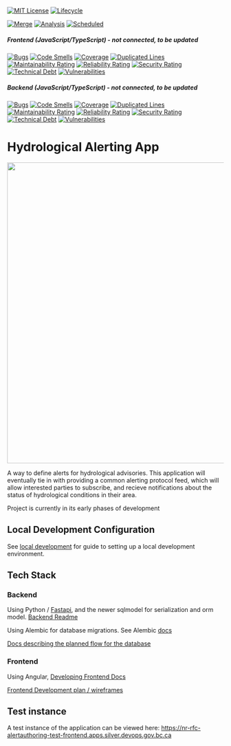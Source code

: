 [![MIT License](https://img.shields.io/github/license/bcgov/quickstart-openshift.svg)](/LICENSE.md)
[![Lifecycle](https://img.shields.io/badge/Lifecycle-Maturing-007EC6)](https://github.com/bcgov/repomountie/blob/master/doc/lifecycle-badges.md)

[![Merge](https://github.com/bcgov/nr-rfc-alertauthoring/actions/workflows/merge.yml/badge.svg)](https://github.com/bcgov/nr-rfc-alertauthoring/actions/workflows/merge.yml)
[![Analysis](https://github.com/bcgov/nr-rfc-alertauthoring/actions/workflows/analysis.yml/badge.svg)](https://github.com/bcgov/nr-rfc-alertauthoring/actions/workflows/analysis.yml)
[![Scheduled](https://github.com/bcgov/nr-rfc-alertauthoring/actions/workflows/scheduled.yml/badge.svg)](https://github.com/bcgov/nr-rfc-alertauthoring/actions/workflows/scheduled.yml)

##### Frontend (JavaScript/TypeScript) - *not connected, to be updated*
[![Bugs](https://sonarcloud.io/api/project_badges/measure?project=quickstart-openshift_frontend&metric=bugs)](https://sonarcloud.io/summary/new_code?id=quickstart-openshift_frontend)
[![Code Smells](https://sonarcloud.io/api/project_badges/measure?project=quickstart-openshift_frontend&metric=code_smells)](https://sonarcloud.io/summary/new_code?id=quickstart-openshift_frontend)
[![Coverage](https://sonarcloud.io/api/project_badges/measure?project=quickstart-openshift_frontend&metric=coverage)](https://sonarcloud.io/summary/new_code?id=quickstart-openshift_frontend)
[![Duplicated Lines](https://sonarcloud.io/api/project_badges/measure?project=quickstart-openshift_frontend&metric=duplicated_lines_density)](https://sonarcloud.io/summary/new_code?id=quickstart-openshift_frontend)
[![Maintainability Rating](https://sonarcloud.io/api/project_badges/measure?project=quickstart-openshift_frontend&metric=sqale_rating)](https://sonarcloud.io/summary/new_code?id=quickstart-openshift_frontend)
[![Reliability Rating](https://sonarcloud.io/api/project_badges/measure?project=quickstart-openshift_frontend&metric=reliability_rating)](https://sonarcloud.io/summary/new_code?id=quickstart-openshift_frontend)
[![Security Rating](https://sonarcloud.io/api/project_badges/measure?project=quickstart-openshift_frontend&metric=security_rating)](https://sonarcloud.io/summary/new_code?id=quickstart-openshift_frontend)
[![Technical Debt](https://sonarcloud.io/api/project_badges/measure?project=quickstart-openshift_frontend&metric=sqale_index)](https://sonarcloud.io/summary/new_code?id=quickstart-openshift_frontend)
[![Vulnerabilities](https://sonarcloud.io/api/project_badges/measure?project=quickstart-openshift_frontend&metric=vulnerabilities)](https://sonarcloud.io/summary/new_code?id=quickstart-openshift_frontend)

##### Backend (JavaScript/TypeScript) - *not connected, to be updated*
[![Bugs](https://sonarcloud.io/api/project_badges/measure?project=quickstart-openshift_backend&metric=bugs)](https://sonarcloud.io/summary/new_code?id=quickstart-openshift_backend)
[![Code Smells](https://sonarcloud.io/api/project_badges/measure?project=quickstart-openshift_backend&metric=code_smells)](https://sonarcloud.io/summary/new_code?id=quickstart-openshift_backend)
[![Coverage](https://sonarcloud.io/api/project_badges/measure?project=quickstart-openshift_backend&metric=coverage)](https://sonarcloud.io/summary/new_code?id=quickstart-openshift_backend)
[![Duplicated Lines](https://sonarcloud.io/api/project_badges/measure?project=quickstart-openshift_backend&metric=duplicated_lines_density)](https://sonarcloud.io/summary/new_code?id=quickstart-openshift_backend)
[![Maintainability Rating](https://sonarcloud.io/api/project_badges/measure?project=quickstart-openshift_backend&metric=sqale_rating)](https://sonarcloud.io/summary/new_code?id=quickstart-openshift_backend)
[![Reliability Rating](https://sonarcloud.io/api/project_badges/measure?project=quickstart-openshift_backend&metric=reliability_rating)](https://sonarcloud.io/summary/new_code?id=quickstart-openshift_backend)
[![Security Rating](https://sonarcloud.io/api/project_badges/measure?project=quickstart-openshift_backend&metric=security_rating)](https://sonarcloud.io/summary/new_code?id=quickstart-openshift_backend)
[![Technical Debt](https://sonarcloud.io/api/project_badges/measure?project=quickstart-openshift_backend&metric=sqale_index)](https://sonarcloud.io/summary/new_code?id=quickstart-openshift_backend)
[![Vulnerabilities](https://sonarcloud.io/api/project_badges/measure?project=quickstart-openshift_backend&metric=vulnerabilities)](https://sonarcloud.io/summary/new_code?id=quickstart-openshift_backend)

# Hydrological Alerting App

<img src="https://lh3.googleusercontent.com/pw/AP1GczMIx4KLo76HzHvqjse6snbO0qFPWrEJJMDFUs6xGEh5DymiT6_c1aKw8rfAlcQ_To7fpE-KyJr2sOItJlrdyAM4GfqyoQw1sMxik45sJoIKnuzlkLAlVNHrkyYs1E-CFyILuHy2-79XsLpSUZ1Efx7-CA=w1607-h723-s-no-gm?authuser=0" width="700px">

A way to define alerts for hydrological advisories.  This application will 
eventually tie in with providing a common alerting protocol feed, which will 
allow interested parties to subscribe, and recieve notifications about the 
status of hydrological conditions in their area.

Project is currently in its early phases of development

## Local Development Configuration

See [local development](./docs/local_dev.md) for guide to setting up a local 
development environment.

## Tech Stack

### Backend

Using Python / [Fastapi](https://fastapi.tiangolo.com/), and the newer sqlmodel for serialization and orm model.
[Backend Readme](backend/README.md)

Using Alembic for database migrations.  See Alembic [docs](docs/db_migration_alembic.md)

[Docs describing the planned flow for the database](docs/backend-planning/data_flow.md)

### Frontend

Using Angular, [Developing Frontend Docs](frontend/hydro_alerting/README.md)

[Frontend Development plan / wireframes](docs/frontend-planning/frontend-wireframes.md)


## Test instance

A test instance of the application can be viewed here:
https://nr-rfc-alertauthoring-test-frontend.apps.silver.devops.gov.bc.ca
